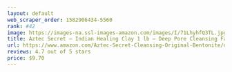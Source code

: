 ```yaml
---
layout: default 
﻿web_scraper_order: 1582906434-5560
rank: #42
image: https://images-na.ssl-images-amazon.com/images/I/71LhyhfQ3TL.jpg
title: Aztec Secret – Indian Healing Clay 1 lb – Deep Pore Cleansing Facial & Body Mask – The Original…
url: https://www.amazon.com/Aztec-Secret-Cleansing-Original-Bentonite/dp/B081FK6L1G/ref=zg_mw_beauty_42?_encoding=UTF8&psc=1&refRID=3TZEQS81A9Z428JNZMKD
reviews: 4.7 out of 5 stars
price: $9.70 
---
```

